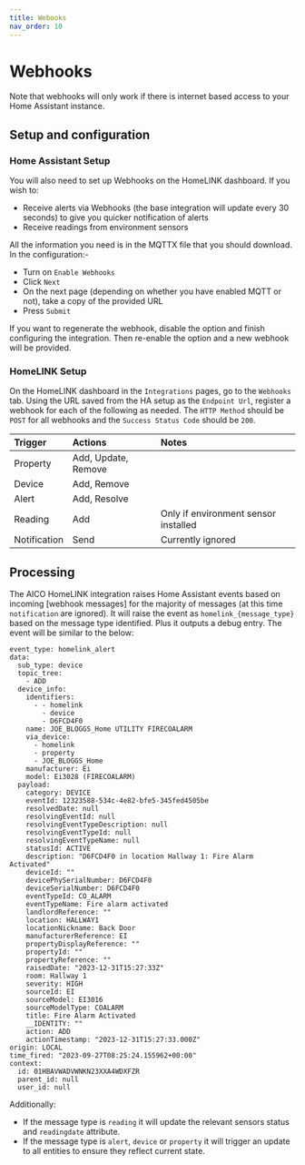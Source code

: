 ```yaml
---
title: Webooks
nav_order: 10
---
```


# Webhooks

Note that webhooks will only work if there is internet based access to your Home Assistant instance.

## Setup and configuration

### Home Assistant Setup
You will also need to set up Webhooks on the HomeLINK dashboard. If you wish to:
* Receive alerts via Webhooks (the base integration will update every 30 seconds) to give you quicker notification of alerts
* Receive readings from environment sensors 

All the information you need is in the MQTTX file that you should download. In the configuration:-
* Turn on `Enable Webhooks`
* Click `Next`
* On the next page (depending on whether you have enabled MQTT or not), take a copy of the provided URL
* Press `Submit`

If you want to regenerate the webhook, disable the option and finish configuring the integration. Then re-enable the option and a new webhook will be provided.

### HomeLINK Setup

On the HomeLINK dashboard in the `Integrations` pages, go to the `Webhooks` tab. Using the URL saved from the HA setup as the `Endpoint Url`, register a webhook for each of the following as needed. The `HTTP Method` should be `POST` for all webhooks and the `Success Status Code` should be `200`.

| **Trigger**  | **Actions**         | **Notes**    |
|:-------------|:--------------------|:-------------|
| Property     | Add, Update, Remove |              |
| Device       | Add, Remove         |              |
| Alert        | Add, Resolve        |              |
| Reading      | Add                 | Only if environment sensor installed |
| Notification | Send                | Currently ignored |


## Processing

The AICO HomeLINK integration raises Home Assistant events based on incoming [webhook messages] for the majority of messages (at this time `notification` are ignored). It will raise the event as `homelink_{message_type}` based on the message type identified. Plus it outputs a debug entry. The event will be similar to the below:

```
event_type: homelink_alert
data:
  sub_type: device
  topic_tree:
    - ADD
  device_info:
    identifiers:
      - - homelink
        - device
        - D6FCD4F0
    name: JOE_BLOGGS_Home UTILITY FIRECOALARM
    via_device:
      - homelink
      - property
      - JOE_BLOGGS_Home
    manufacturer: Ei
    model: Ei3028 (FIRECOALARM)
  payload:
    category: DEVICE
    eventId: 12323588-534c-4e82-bfe5-345fed4505be
    resolvedDate: null
    resolvingEventId: null
    resolvingEventTypeDescription: null
    resolvingEventTypeId: null
    resolvingEventTypeName: null
    statusId: ACTIVE
    description: "D6FCD4F0 in location Hallway 1: Fire Alarm Activated"
    deviceId: ""
    devicePhySerialNumber: D6FCD4F0
    deviceSerialNumber: D6FCD4F0
    eventTypeId: CO_ALARM
    eventTypeName: Fire alarm activated
    landlordReference: ""
    location: HALLWAY1
    locationNickname: Back Door
    manufacturerReference: EI
    propertyDisplayReference: ""
    propertyId: ""
    propertyReference: ""
    raisedDate: "2023-12-31T15:27:33Z"
    room: Hallway 1
    severity: HIGH
    sourceId: EI
    sourceModel: EI3016
    sourceModelType: COALARM
    title: Fire Alarm Activated
    __IDENTITY: ""
    action: ADD
    actionTimestamp: "2023-12-31T15:27:33.000Z"
origin: LOCAL
time_fired: "2023-09-27T08:25:24.155962+00:00"
context:
  id: 01HBAVWADVWNKN23XXA4WDXFZR
  parent_id: null
  user_id: null
```

Additionally:
* If the message type is `reading` it will update the relevant sensors status and `readingdate` attribute.
* If the message type is `alert`, `device` or `property` it will trigger an update to all entities to ensure they reflect current state.
